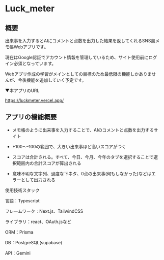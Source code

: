 # Luck_meter

## 概要
出来事を入力するとAIにコメントと点数を出力した結果を返してくれるSNS風メモ帳Webアプリです。

現在はGoogle認証でアカウント情報を管理しているため、サイト使用前にログイン必須となっています。

Webアプリ作成の学習がメインとしての目標のため最低限の機能しかありませんが、今後機能を追加していく予定です。

▼本アプリのURL

https://luckmeter.vercel.app/

## アプリの機能概要
- メモ帳のように出来事を入力することで、AIのコメントと点数を出力するサイト

- +100～-100の範囲で、大きい出来事ほど高いスコアがつく

- スコアは合計される。すべて、今日、今月、今年のタブを選択することで選択範囲内の合計スコアが算出される

- 意味不明な文字列、過度な下ネタ、0点の出来事(何もしなかった)などはエラーとして出力される


使用技術スタック

言語：Typescript

フレームワーク：Next.js、TailwindCSS

ライブラリ：react、OAuth.jsなど

ORM：Prisma

DB：PostgreSQL(supabase)

API：Gemini

